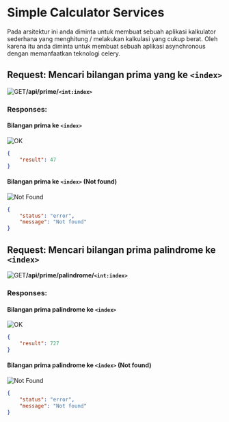 # Simple Calculator Services
Pada arsitektur ini anda diminta untuk membuat sebuah aplikasi kalkulator sederhana yang menghitung / melakukan kalkulasi yang cukup berat. Oleh karena itu anda diminta untuk membuat sebuah aplikasi asynchronous dengan memanfaatkan teknologi celery.

## Request: Mencari bilangan prima yang ke `<index>`
![GET](https://badgen.net/badge/Method/GET/green)**/api/prime/`<int:index>`**


### Responses:
#### Bilangan prima ke `<index>`
![OK](https://badgen.net/badge/OK/200/green)
```json
{
    "result": 47
}
```
#### Bilangan prima ke `<index>` (Not found)
![Not Found](https://badgen.net/badge/Not%20Found/404/red)
```json
{
    "status": "error",
    "message": "Not found"
}
```

## Request: Mencari bilangan prima palindrome ke `<index>`
![GET](https://badgen.net/badge/Method/GET/green)**/api/prime/palindrome/`<int:index>`**


### Responses:
#### Bilangan prima palindrome ke `<index>`
![OK](https://badgen.net/badge/OK/200/green)
```json
{
    "result": 727
}
```
#### Bilangan prima palindrome ke `<index>` (Not found)
![Not Found](https://badgen.net/badge/Not%20Found/404/red)
```json
{
    "status": "error",
    "message": "Not found"
}
```